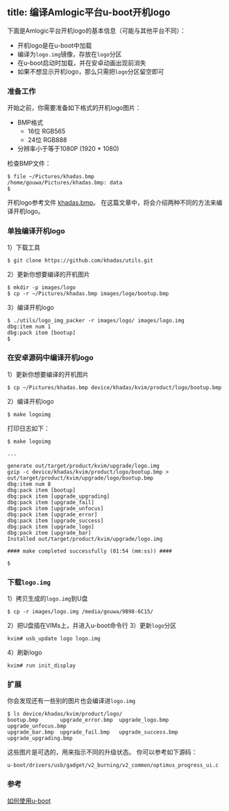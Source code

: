 title: 编译Amlogic平台u-boot开机logo
---

下面是Amlogic平台开机logo的基本信息（可能与其他平台不同）：
* 开机logo是在u-boot中加载
* 编译为`logo.img`镜像，存放在`logo`分区
* 在u-boot启动时加载，并在安卓动画出现前消失
* 如果不想显示开机logo，那么只需把`logo`分区留空即可

### 准备工作
开始之前，你需要准备如下格式的开机logo图片：
* BMP格式
  * 16位 RGB565
  * 24位 RGB888
* 分辨率小于等于1080P (1920 * 1080)  

检查BMP文件：
```
$ file ~/Pictures/khadas.bmp 
/home/gouwa/Pictures/khadas.bmp: data
$ 
```
开机logo参考文件 [khadas.bmp](http://www.mediafire.com/file/xoobk7gc3t5bo00/khadas.bmp)。
在这篇文章中，将会介绍两种不同的方法来编译开机logo。

### 单独编译开机logo
1）下载工具
```
$ git clone https://github.com/khadas/utils.git
```
2）更新你想要编译的开机图片
```
$ mkdir -p images/logo
$ cp -r ~/Pictures/khadas.bmp images/logo/bootup.bmp
```
3）编译开机logo
```
$ ./utils/logo_img_packer -r images/logo/ images/logo.img 
dbg:item num 1
dbg:pack item [bootup]
$ 
```
### 在安卓源码中编译开机logo
1）更新你想要编译的开机图片
```
$ cp ~/Pictures/khadas.bmp device/khadas/kvim/product/logo/bootup.bmp
```
2）编译开机logo
```
$ make logoimg
```
打印日志如下：
```
$ make logoimg

...

generate out/target/product/kvim/upgrade/logo.img
gzip -c device/khadas/kvim/product/logo/bootup.bmp > out/target/product/kvim/upgrade/logo/bootup.bmp
dbg:item num 8
dbg:pack item [bootup]
dbg:pack item [upgrade_upgrading]
dbg:pack item [upgrade_fail]
dbg:pack item [upgrade_unfocus]
dbg:pack item [upgrade_error]
dbg:pack item [upgrade_success]
dbg:pack item [upgrade_logo]
dbg:pack item [upgrade_bar]
Installed out/target/product/kvim/upgrade/logo.img

#### make completed successfully (01:54 (mm:ss)) ####

$
```
### 下载`logo.img`
1）拷贝生成的`logo.img`到U盘
```
$ cp -r images/logo.img /media/gouwa/9B98-6C15/
```
2）把U盘插在VIMs上，并进入u-boot命令行
3）更新`logo`分区
```
kvim# usb_update logo logo.img
```
4）刷新logo
```
kvim# run init_display
```
### 扩展
你会发现还有一些别的图片也会编译进`logo.img`
```
$ ls device/khadas/kvim/product/logo/
bootup.bmp       upgrade_error.bmp  upgrade_logo.bmp     upgrade_unfocus.bmp
upgrade_bar.bmp  upgrade_fail.bmp   upgrade_success.bmp  upgrade_upgrading.bmp
```
这些图片是可选的，用来指示不同的升级状态。
你可以参考如下源码：
```
u-boot/drivers/usb/gadget/v2_burning/v2_common/optimus_progress_ui.c
```
### 参考
[如何使用u-boot](/zh-cn/vim1/UBootUsage.html)

